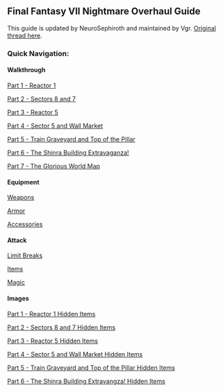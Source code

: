 ## Final Fantasy VII Nightmare Overhaul Guide

This guide is updated by NeuroSephiroth and maintained by Vgr. [Original thread here][0].

### Quick Navigation:

#### Walkthrough

[Part 1 - Reactor 1][w1]

[Part 2 - Sectors 8 and 7][w2]

[Part 3 - Reactor 5][w3]

[Part 4 - Sector 5 and Wall Market][w4]

[Part 5 - Train Graveyard and Top of the Pillar][w5]

[Part 6 - The Shinra Building Extravaganza!][w6]

[Part 7 - The Glorious World Map][w7]

#### Equipment

[Weapons][e1]

[Armor][e2]

[Accessories][e3]

#### Attack

[Limit Breaks][a1]

[Items][a2]

[Magic][a3]

#### Images

[Part 1 - Reactor 1 Hidden Items][hi1]

[Part 2 - Sectors 8 and 7 Hidden Items][hi2]

[Part 3 - Reactor 5 Hidden Items][hi3]

[Part 4 - Sector 5 and Wall Market Hidden Items][hi4]

[Part 5 - Train Graveyard and Top of the Pillar Hidden Items][hi5]

[Part 6 - The Shinra Building Extravangza! Hidden Items][hi6]

[0]: http://forums.qhimm.com/index.php?topic=15797.0

[w1]: https://github.com/Vgr255/Nightmare/blob/master/Walkthrough/Part%201%20-%20Reactor%201.md#part-1---reactor-1
[w2]: https://github.com/Vgr255/Nightmare/blob/master/Walkthrough/Part%202%20-%20Sectors%208%20and%207.md#part-2---sector-8-and-sector-7
[w3]: https://github.com/Vgr255/Nightmare/blob/master/Walkthrough/Part%203%20-%20Reactor%205.md#part-3---reactor-5
[w4]: https://github.com/Vgr255/Nightmare/blob/master/Walkthrough/Part%204%20-%20Sector%205%20and%20Wall%20Market.md#part-4---sector-5-and-wall-market
[w5]: https://github.com/Vgr255/Nightmare/blob/master/Walkthrough/Part%205%20-%20Train%20Graveyard%20and%20Top%20of%20the%20Pillar.md#part-5---train-graveyard-and-top-of-the-pillar
[w6]: https://github.com/Vgr255/Nightmare/blob/master/Walkthrough/Part%206%20-%20The%20Shinra%20Building%20Extravaganza.md#6---the-shinra-building-extravaganza
[w7]: https://github.com/Vgr255/Nightmare/blob/master/Walkthrough/Part%207%20-%20The%20Glorious%20World%20Map.md#7---the-glorious-world-map

[e1]: https://github.com/Vgr255/Nightmare/blob/master/Equipment/Weapons.md
[e2]: https://github.com/Vgr255/Nightmare/blob/master/Equipment/Armor.md
[e3]: https://github.com/Vgr255/Nightmare/blob/master/Equipment/Accessories.md

[a1]: https://github.com/Vgr255/Nightmare/blob/master/Attack/Limit%20Breaks.md
[a2]: https://github.com/Vgr255/Nightmare/blob/master/Attack/Items.md
[a3]: https://github.com/Vgr255/Nightmare/blob/master/Attack/Magic.md

[hi1]: https://github.com/Vgr255/Nightmare/issues/1
[hi2]: https://github.com/Vgr255/Nightmare/issues/2
[hi3]: https://github.com/Vgr255/Nightmare/issues/3
[hi4]: https://github.com/Vgr255/Nightmare/issues/4
[hi5]: https://github.com/Vgr255/Nightmare/issues/5
[hi6]: https://github.com/Vgr255/Nightmare/issues/6

